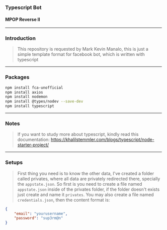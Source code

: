### Typescript Bot
#### MPOP Reverse II

---
### Introduction
> This repository is requested by Mark Kevin Manalo, this is just a simple template format for facebook bot, which is written with typescript

---
### Packages
``` Bash
npm install fca-unofficial
npm install axios
npm install nodemon
npm install @types/nodev --save-dev
npm install typescript

```

---
### Notes
> If you want to study more about typescript, kindly read this documentation: https://khalilstemmler.com/blogs/typescript/node-starter-project/

---
### Setups
> First thing you need is to know the other data, I've created a folder called privates, where all data are privately redirected there, specially the `appstate.json`. So first is you need to create a file named `appstate.json` inside of the privates folder, if the folder doesn't exists just create and name it `privates`. You may also create a file named `credentials.json`, then the content format is:
```JSON
{
	"email": "yourusername",
	"password": "sup3rm@n"
}
```